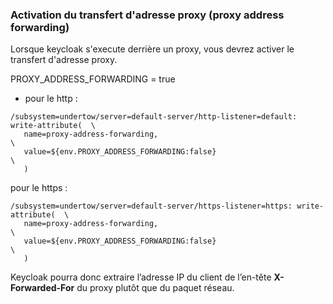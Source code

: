 

### Activation du transfert d'adresse proxy (proxy address forwarding)

Lorsque keycloak s'execute derrière un proxy, vous devrez activer le transfert d'adresse proxy.

PROXY_ADDRESS_FORWARDING = true

- pour le http :
```
/subsystem=undertow/server=default-server/http-listener=default: write-attribute(  \
   name=proxy-address-forwarding,                                                  \
   value=${env.PROXY_ADDRESS_FORWARDING:false}                                     \
   )
```
pour le https :
```
/subsystem=undertow/server=default-server/https-listener=https: write-attribute(  \
   name=proxy-address-forwarding,                                                 \
   value=${env.PROXY_ADDRESS_FORWARDING:false}                                    \
   )
```

Keycloak pourra donc extraire l’adresse IP du client de l’en-tête **X-Forwarded-For** du proxy plutôt 
que du paquet réseau. 
